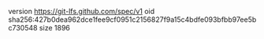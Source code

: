 version https://git-lfs.github.com/spec/v1
oid sha256:427b0dea962dce1fee9cf0951c2156827f9a15c4bdfe093bfbb97ee5bc730548
size 1896
